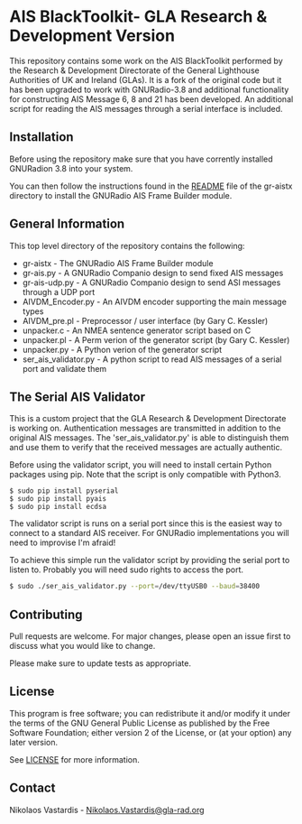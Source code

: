 # AIS BlackToolkit- GLA Research & Development Version

This repository contains some work on the AIS BlackToolkit performed by the 
Research &  Development Directorate of the General Lighthouse Authorities of UK 
and Ireland (GLAs). It is a fork of the original code but it has been upgraded 
to work with GNURadio-3.8 and additional functionality for constructing AIS
Message 6, 8 and 21 has been developed. An additional script for reading the
AIS messages through a serial interface is included.

## Installation
Before using the repository make sure that you have corrently installed 
GNURadion 3.8 into your system.

You can then follow the instructions found in the [README](./gr-aistx/README.md) 
file of the gr-aistx directory to install the GNURadio AIS Frame Builder module.

## General Information
This top level directory of the repository contains the following:
* gr-aistx - The GNURadio AIS Frame Builder module
* gr-ais.py - A GNURadio Companio design to send fixed AIS messages
* gr-ais-udp.py - A GNURadio Companio design to send ASI messages through a UDP port
* AIVDM_Encoder.py - An AIVDM encoder supporting the main message types
* AIVDM_pre.pl - Preprocessor / user interface (by Gary C. Kessler)
* unpacker.c - An NMEA sentence generator script based on C
* unpacker.pl - A Perm verion of the generator script (by Gary C. Kessler)
* unpacker.py - A Python verion of the generator script
* ser_ais_validator.py - A python script to read AIS messages of a serial port and validate them

## The Serial AIS Validator
This is a custom project that the GLA Research & Development Directorate is
working on. Authentication messages are transmitted in addition to the
original AIS messages. The 'ser_ais_validator.py' is able to distinguish them
and use them to verify that the received messages are actually authentic.

Before using the validator script, you will need to install certain Python 
packages using pip. Note that the script is only compatible with Python3.

```
$ sudo pip install pyserial
$ sudo pip install pyais
$ sudo pip install ecdsa
```

The validator script is runs on a serial port since this is the easiest 
way to connect to a standard AIS receiver. For GNURadio implementations you 
will need to improvise I'm afraid!

To achieve this simple run the validator script by providing the serial port
to listen to. Probably you will need sudo rights to access the port.

```bash
$ sudo ./ser_ais_validator.py --port=/dev/ttyUSB0 --baud=38400
```

## Contributing
Pull requests are welcome. For major changes, please open an issue first to
discuss what you would like to change.

Please make sure to update tests as appropriate.

## License
This program is free software; you can redistribute it and/or
modify it under the terms of the GNU General Public License
as published by the Free Software Foundation; either version 2
of the License, or (at your option) any later version.

See [LICENSE](./LICENSE) for more information.

## Contact
Nikolaos Vastardis - Nikolaos.Vastardis@gla-rad.org


